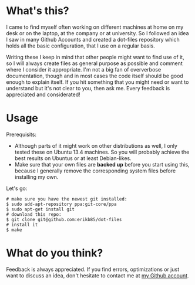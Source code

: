 What's this?
============

I came to find myself often working on different machines at home on my desk or
on the laptop, at the company or at university. So I followed an idea I saw in
many Github Accounts and created a dot-files repository which holds all the
basic configuration, that I use on a regular basis.

Writing these I keep in mind that other people might want to find use of it, so
I will always create files as general purpose as possible and comment where I
consider it appropriate. I'm not a big fan of oververbose documentation, though
and in most cases the code itself should be good enough to explain itself. If
you hit something that you might need or want to understand but it's not clear
to you, then ask me. Every feedback is appreciated and considerated!

Usage
=====

Prerequisits:

 * Although parts of it might work on other distributions as well, I only
   tested these on Ubuntu 13.4 machines. So you will probably achieve the best
   results on Ubuntus or at least Debian-likes.
 * Make sure that your own files are **backed up** before you start using this,
   because I generally remove the corresponding system files before installing
   my own.

Let's go:

    # make sure you have the newest git installed:
    $ sudo add-apt-repository ppa:git-core/ppa
    $ sudo apt-get install git
    # download this repo:
    $ git clone git@github.com:erikb85/dot-files
    # install it
    $ make


What do you think?
==================

Feedback is always appreciated. If you find errors, optimizations or just want
to discuss an idea, don't hesitate to contact me at [my Github
account](https://github.com/erikb85).
